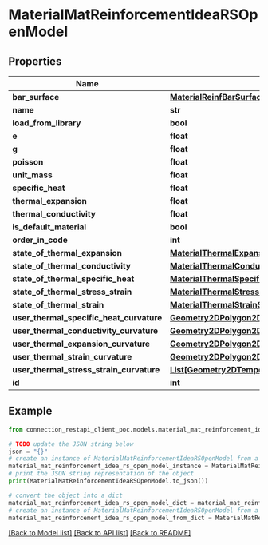 # MaterialMatReinforcementIdeaRSOpenModel


## Properties

Name | Type | Description | Notes
------------ | ------------- | ------------- | -------------
**bar_surface** | [**MaterialReinfBarSurfaceIdeaRSOpenModel**](MaterialReinfBarSurfaceIdeaRSOpenModel.md) |  | [optional] 
**name** | **str** |  | [optional] 
**load_from_library** | **bool** |  | [optional] 
**e** | **float** |  | [optional] 
**g** | **float** |  | [optional] 
**poisson** | **float** |  | [optional] 
**unit_mass** | **float** |  | [optional] 
**specific_heat** | **float** |  | [optional] 
**thermal_expansion** | **float** |  | [optional] 
**thermal_conductivity** | **float** |  | [optional] 
**is_default_material** | **bool** |  | [optional] 
**order_in_code** | **int** |  | [optional] 
**state_of_thermal_expansion** | [**MaterialThermalExpansionStateIdeaRSOpenModel**](MaterialThermalExpansionStateIdeaRSOpenModel.md) |  | [optional] 
**state_of_thermal_conductivity** | [**MaterialThermalConductivityStateIdeaRSOpenModel**](MaterialThermalConductivityStateIdeaRSOpenModel.md) |  | [optional] 
**state_of_thermal_specific_heat** | [**MaterialThermalSpecificHeatStateIdeaRSOpenModel**](MaterialThermalSpecificHeatStateIdeaRSOpenModel.md) |  | [optional] 
**state_of_thermal_stress_strain** | [**MaterialThermalStressStrainStateIdeaRSOpenModel**](MaterialThermalStressStrainStateIdeaRSOpenModel.md) |  | [optional] 
**state_of_thermal_strain** | [**MaterialThermalStrainStateIdeaRSOpenModel**](MaterialThermalStrainStateIdeaRSOpenModel.md) |  | [optional] 
**user_thermal_specific_heat_curvature** | [**Geometry2DPolygon2DIdeaRSOpenModel**](Geometry2DPolygon2DIdeaRSOpenModel.md) |  | [optional] 
**user_thermal_conductivity_curvature** | [**Geometry2DPolygon2DIdeaRSOpenModel**](Geometry2DPolygon2DIdeaRSOpenModel.md) |  | [optional] 
**user_thermal_expansion_curvature** | [**Geometry2DPolygon2DIdeaRSOpenModel**](Geometry2DPolygon2DIdeaRSOpenModel.md) |  | [optional] 
**user_thermal_strain_curvature** | [**Geometry2DPolygon2DIdeaRSOpenModel**](Geometry2DPolygon2DIdeaRSOpenModel.md) |  | [optional] 
**user_thermal_stress_strain_curvature** | [**List[Geometry2DTemperatureCurve2DIdeaRSOpenModel]**](Geometry2DTemperatureCurve2DIdeaRSOpenModel.md) |  | [optional] 
**id** | **int** |  | [optional] 

## Example

```python
from connection_restapi_client_poc.models.material_mat_reinforcement_idea_rs_open_model import MaterialMatReinforcementIdeaRSOpenModel

# TODO update the JSON string below
json = "{}"
# create an instance of MaterialMatReinforcementIdeaRSOpenModel from a JSON string
material_mat_reinforcement_idea_rs_open_model_instance = MaterialMatReinforcementIdeaRSOpenModel.from_json(json)
# print the JSON string representation of the object
print(MaterialMatReinforcementIdeaRSOpenModel.to_json())

# convert the object into a dict
material_mat_reinforcement_idea_rs_open_model_dict = material_mat_reinforcement_idea_rs_open_model_instance.to_dict()
# create an instance of MaterialMatReinforcementIdeaRSOpenModel from a dict
material_mat_reinforcement_idea_rs_open_model_from_dict = MaterialMatReinforcementIdeaRSOpenModel.from_dict(material_mat_reinforcement_idea_rs_open_model_dict)
```
[[Back to Model list]](../README.md#documentation-for-models) [[Back to API list]](../README.md#documentation-for-api-endpoints) [[Back to README]](../README.md)


